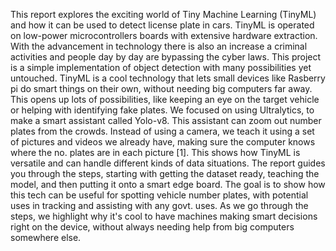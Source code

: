 This report explores the exciting world of Tiny Machine Learning (TinyML) and how 
it can be used to detect license plate in cars. TinyML is operated on low-power 
microcontrollers boards with extensive hardware extraction. With the 
advancement in technology there is also an increase a criminal activities and people 
day by day are bypassing the cyber laws. This project is a simple implementation of 
object detection with many possibilities yet untouched. TinyML is a cool technology 
that lets small devices like Rasberry pi do smart things on their own, without needing 
big computers far away. This opens up lots of possibilities, like keeping an eye on the 
target vehicle or helping with identifying fake plates. 
We focused on using Ultralytics, to make a smart assistant called Yolo-v8. This 
assistant can zoom out number plates from the crowds. Instead of using a camera, we 
teach it using a set of pictures and videos we already have, making sure the computer 
knows where the no. plates are in each picture [1]. This shows how TinyML is versatile 
and can handle different kinds of data situations. 
The report guides you through the steps, starting with getting the dataset ready, 
teaching the model, and then putting it onto a smart edge board. The goal is to show 
how this tech can be useful for spotting vehicle number plates, with potential uses in 
tracking and assisting with any govt. uses. As we go through the steps, we highlight 
why it's cool to have machines making smart decisions right on the device, without 
always needing help from big computers somewhere else.
